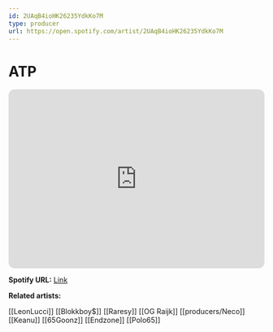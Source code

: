 ```yaml
---
id: 2UAqB4ioHK26235YdkKo7M
type: producer
url: https://open.spotify.com/artist/2UAqB4ioHK26235YdkKo7M
---
```

# ATP

<iframe style="border-radius:12px" src="https://open.spotify.com/embed/artist/2UAqB4ioHK26235YdkKo7M" width="100%" height="352" frameBorder="0" allowfullscreen="" allow="autoplay; clipboard-write; encrypted-media; fullscreen; picture-in-picture" loading="lazy"></iframe>

**Spotify URL:** [Link](https://open.spotify.com/artist/2UAqB4ioHK26235YdkKo7M)

**Related artists:**

[[LeonLucci]]
[[Blokkboy$]]
[[Raresy]]
[[OG Raijk]]
[[producers/Neco]]
[[Keanu]]
[[65Goonz]]
[[Endzone]]
[[Polo65]]
